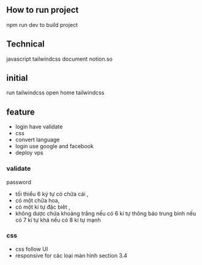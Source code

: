 ## How to run project
npm run dev to build project
## Technical 
javascript 
tailwindcss
document notion.so 
## initial 
run tailwindcss open home tailwindcss
## feature
- login have validate
- css
- convert language
- login use google and facebook
- deploy vps 
### validate
password 
- tối thiểu 6 ký tự có  chữa cái , 
- có một chữa hoa, 
- có một kí tự đặc biêt , 
- không dược chứa khoảng trắng
nếu có 6 kí tự thông báo trung binh
nếu có 7 kí tự khá 
nếu có 8 kí tự mạnh
### css 
- css follow UI
- responsive for các loại màn hình
section 3.4